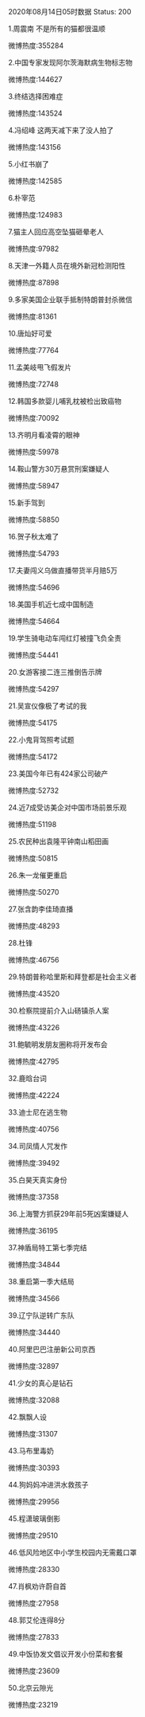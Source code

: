 2020年08月14日05时数据
Status: 200

1.周震南 不是所有的猫都很温顺

微博热度:355284

2.中国专家发现阿尔茨海默病生物标志物

微博热度:144627

3.终结选择困难症

微博热度:143524

4.冯绍峰 这两天减下来了没人拍了

微博热度:143156

5.小红书崩了

微博热度:142585

6.朴宰范

微博热度:124983

7.猫主人回应高空坠猫砸晕老人

微博热度:97982

8.天津一外籍人员在境外新冠检测阳性

微博热度:87898

9.多家美国企业联手抵制特朗普封杀微信

微博热度:81361

10.唐灿好可爱

微博热度:77764

11.孟美岐甩飞假发片

微博热度:72748

12.韩国多款婴儿哺乳枕被检出致癌物

微博热度:70092

13.齐明月看凌霄的眼神

微博热度:59978

14.鞍山警方30万悬赏刑案嫌疑人

微博热度:58947

15.新手驾到

微博热度:58850

16.贺子秋太难了

微博热度:54793

17.夫妻闯义乌做直播带货半月赔5万

微博热度:54696

18.美国手机近七成中国制造

微博热度:54664

19.学生骑电动车闯红灯被撞飞负全责

微博热度:54441

20.女游客接二连三推倒告示牌

微博热度:54297

21.吴宣仪像极了考试的我

微博热度:54175

22.小鬼背驾照考试题

微博热度:54172

23.美国今年已有424家公司破产

微博热度:52732

24.近7成受访美企对中国市场前景乐观

微博热度:51198

25.农民种出袁隆平钟南山稻田画

微博热度:50815

26.朱一龙催更重启

微博热度:50270

27.张含韵李佳琦直播

微博热度:48293

28.杜锋

微博热度:46756

29.特朗普称哈里斯和拜登都是社会主义者

微博热度:43520

30.检察院提前介入山砀镇杀人案

微博热度:43226

31.鲍毓明发朋友圈称将开发布会

微博热度:42795

32.鹿晗台词

微博热度:42224

33.迪士尼在逃生物

微博热度:40756

34.司凤情人咒发作

微博热度:39492

35.白昊天真实身份

微博热度:37358

36.上海警方抓获29年前5死凶案嫌疑人

微博热度:36195

37.神盾局特工第七季完结

微博热度:34844

38.重启第一季大结局

微博热度:34566

39.辽宁队逆转广东队

微博热度:34440

40.阿里巴巴注册新公司京西

微博热度:32897

41.少女的真心是钻石

微博热度:32088

42.飘飘人设

微博热度:31307

43.马布里毒奶

微博热度:30393

44.狗妈妈冲进洪水救孩子

微博热度:29956

45.程潇玻璃倒影

微博热度:29510

46.低风险地区中小学生校园内无需戴口罩

微博热度:28330

47.肖枫劝许蔚自首

微博热度:27958

48.郭艾伦连得8分

微博热度:27833

49.中饭协发文倡议开发小份菜和套餐

微博热度:23609

50.北京云隙光

微博热度:23219

